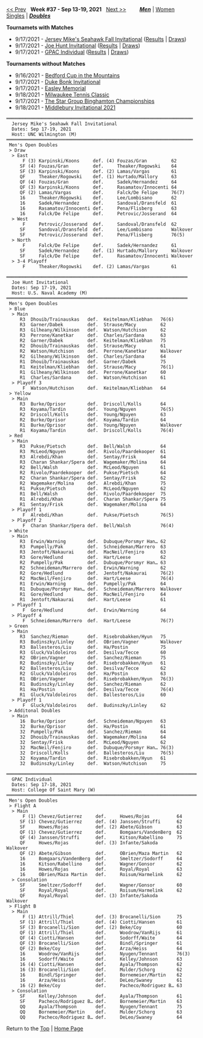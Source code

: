 <a name="top"></a>[<< Prev](men_doubles_2136.md) &nbsp; **Week #37 - Sep 13-19, 2021** &nbsp; [Next >>](men_doubles_2138.md) &nbsp;&nbsp;&nbsp;&nbsp;&nbsp;&nbsp;&nbsp; [***Men***](./men_doubles_2137.md) &#124; [Women](./women_doubles_2137.md) &nbsp;&nbsp;&nbsp;&nbsp;&nbsp; [Singles](./men_singles_2137.md) &#124; [***Doubles***](./men_doubles_2137.md)

**Tournamets with Matches**  
- 9/17/2021 - [Jersey Mike's Seahawk Fall Invitational](#21-41355) ([Results](#21-41355) &#124; <a href="https://colleges.wearecollegetennis.com/competitions/UNCWilmingtonM/Tournaments/Overview/B5F60616-E79D-49E3-B226-EA1A8F6D19C9" target="_blank">Draws</a>)  
- 9/17/2021 - [Joe Hunt Invitational](#21-56448) ([Results](#21-56448) &#124; <a href="https://colleges.wearecollegetennis.com/competitions/USNavalAcademyM/Tournaments/Overview/ED7CF5B8-36CF-4226-9CE9-96204D8B6362" target="_blank">Draws</a>)  
- 9/17/2021 - [GPAC Individual](#21-76336) ([Results](#21-76336) &#124; <a href="https://colleges.wearecollegetennis.com/competitions/CollegeOfSaintMaryW/Tournaments/Overview/ED2D6427-4EEF-4B11-B240-D89A941AB892" target="_blank">Draws</a>)  

**Tournaments without Matches**  
- 9/16/2021 - <a href="https://colleges.wearecollegetennis.com/competitions/USAirForceAcademyM/Tournaments/Overview/E8C14C9B-4222-480F-BC01-85183085A47E" target="_blank">Bedford Cup in the Mountains</a>  
- 9/17/2021 - <a href="https://colleges.wearecollegetennis.com/competitions/DukeUniversityM/Tournaments/Overview/FFC0211B-E579-4EA7-9FE6-D4E9522C2014" target="_blank">Duke Bonk Invitational</a>  
- 9/17/2021 - <a href="https://colleges.wearecollegetennis.com/competitions/UnivOfNevadaLasVegasM/Tournaments/Overview/B68941DD-7729-47AF-B246-A2BF80126384" target="_blank">Easley Memorial</a>  
- 9/18/2021 - <a href="https://colleges.wearecollegetennis.com/competitions/ITA/Tournaments/Overview/4310416C-7EB8-49BC-9A59-895CD6BEE8F8" target="_blank">Milwaukee Tennis Classic</a>  
- 9/17/2021 - <a href="https://colleges.wearecollegetennis.com/competitions/BinghamtonUniversitySUNYM/Tournaments/Overview/45217160-5C07-4F1E-8FB5-6C5FBC28805F" target="_blank">The Star Group Binghamton Championships</a>  
- 9/18/2021 - <a href="https://colleges.wearecollegetennis.com/competitions/MiddleburyCollegeM/Tournaments/Overview/97C4AA58-56BC-46A0-8287-9B7C41BD76A7" target="_blank">Middlebury Invitational 2021</a>  

<a name="21-41355"></a>
~~~
═════════════════════════════════════════════════════════════════════
  Jersey Mike's Seahawk Fall Invitational
  Dates: Sep 17-19, 2021
  Host: UNC Wilmington (M)
═════════════════════════════════════════════════════════════════════
 Men's Open Doubles
 > Draw
  > East
      F (3) Karpinski/Koons     def. (4) Fouzas/Gran         62
     SF (4) Fouzas/Gran         def.     Theaker/Rogowski    64
     SF (3) Karpinski/Koons     def. (2) Lamas/Vargas        61
     QF     Theaker/Rogowski    def. (1) Hurtado/Mallory     63
     QF (4) Fouzas/Gran         def.     Sadek/Hernandez     64
     QF (3) Karpinski/Koons     def.     Rasamatov/Innocenti 64
     QF (2) Lamas/Vargas        def.     Falck/De Felipe     76(7)
     16     Theaker/Rogowski    def.     Lee/Lombisano       62
     16     Sadek/Hernandez     def.     Sandoval/Dransfeld  61
     16     Rasamatov/Innocenti def.     Pena/Flisberg       63
     16     Falck/De Felipe     def.     Petrovic/Josserand  64
  > West
      F     Petrovic/Josserand  def.     Sandoval/Dransfeld  62
     SF     Sandoval/Dransfeld  def.     Lee/Lombisano       Walkover
     SF     Petrovic/Josserand  def.     Pena/Flisberg       76(5)
  > North
      F     Falck/De Felipe     def.     Sadek/Hernandez     61
     SF     Sadek/Hernandez     def. (1) Hurtado/Mallory     Walkover
     SF     Falck/De Felipe     def.     Rasamatov/Innocenti Walkover
  > 3-4 Playoff
      F     Theaker/Rogowski    def. (2) Lamas/Vargas        61
~~~

<a name="21-56448"></a>
~~~
═══════════════════════════════════════════════════════════════════
  Joe Hunt Invitational
  Dates: Sep 17-19, 2021
  Host: U.S. Naval Academy (M)
═══════════════════════════════════════════════════════════════════
 Men's Open Doubles
 > Blue
  > Main
     R3  Dhouib/Trainauskas   def.  Keitelman/Kliebhan   76(6)
     R3  Garner/Dabek         def.  Strause/Macy         62
     R3  Gilheany/Wilkinson   def.  Watson/Hutchison     62
     R3  Perrone/Kanetkar     def.  Charles/Sardana      63
     R2  Garner/Dabek         def.  Keitelman/Kliebhan   75
     R2  Dhouib/Trainauskas   def.  Strause/Macy         61
     R2  Watson/Hutchison     def.  Perrone/Kanetkar     Walkover
     R2  Gilheany/Wilkinson   def.  Charles/Sardana      64
     R1  Dhouib/Trainauskas   def.  Garner/Dabek         75
     R1  Keitelman/Kliebhan   def.  Strause/Macy         76(1)
     R1  Gilheany/Wilkinson   def.  Perrone/Kanetkar     60
     R1  Charles/Sardana      def.  Watson/Hutchison     61
  > Playoff 3
      F  Watson/Hutchison     def.  Keitelman/Kliebhan   64
 > Yellow
  > Main
     R3  Burke/Oprisor        def.  Driscoll/Kolls       64
     R3  Koyama/Tardin        def.  Young/Nguyen         76(5)
     R2  Driscoll/Kolls       def.  Young/Nguyen         63
     R2  Burke/Oprisor        def.  Koyama/Tardin        64
     R1  Burke/Oprisor        def.  Young/Nguyen         Walkover
     R1  Koyama/Tardin        def.  Driscoll/Kolls       76(4)
 > Red
  > Main
     R3  Pukse/Pietsch        def.  Bell/Walsh           64
     R3  McLeod/Nguyen        def.  Rivolo/Paardekooper  61
     R3  Alrebdi/Khan         def.  Sentay/Frisk         64
     R3  Charan Shankar/Spera def.  Wagemaker/Molina     64
     R2  Bell/Walsh           def.  McLeod/Nguyen        61
     R2  Rivolo/Paardekooper  def.  Pukse/Pietsch        64
     R2  Charan Shankar/Spera def.  Sentay/Frisk         62
     R2  Wagemaker/Molina     def.  Alrebdi/Khan         75
     R1  Pukse/Pietsch        def.  McLeod/Nguyen        62
     R1  Bell/Walsh           def.  Rivolo/Paardekooper  75
     R1  Alrebdi/Khan         def.  Charan Shankar/Spera 75
     R1  Sentay/Frisk         def.  Wagemaker/Molina     64
  > Playoff 1
      F  Alrebdi/Khan         def.  Pukse/Pietsch        76(5)
  > Playoff 2
      F  Charan Shankar/Spera def.  Bell/Walsh           76(4)
 > White
  > Main
     R3  Erwin/Warning        def.  Dubuque/Porsmyr Han… 62
     R3  Pumpelly/Pak         def.  Schneideman/Marrero  63
     R3  Jentoft/Nakaurai     def.  MacNeil/Fenjiro      63
     R3  Gore/Hedlund         def.  Hart/Leese           62
     R2  Pumpelly/Pak         def.  Dubuque/Porsmyr Han… 63
     R2  Schneideman/Marrero  def.  Erwin/Warning        62
     R2  Gore/Hedlund         def.  Jentoft/Nakaurai     76(2)
     R2  MacNeil/Fenjiro      def.  Hart/Leese           76(4)
     R1  Erwin/Warning        def.  Pumpelly/Pak         64
     R1  Dubuque/Porsmyr Han… def.  Schneideman/Marrero  Walkover
     R1  Gore/Hedlund         def.  MacNeil/Fenjiro      64
     R1  Jentoft/Nakaurai     def.  Hart/Leese           61
  > Playoff 1
      F  Gore/Hedlund         def.  Erwin/Warning        64
  > Playoff 4
      F  Schneideman/Marrero  def.  Hart/Leese           76(7)
 > Green
  > Main
     R3  Sanchez/Rieman       def.  Risebrobakken/Hyun   75
     R3  Budinszky/Linley     def.  OBrien/Vagner        Walkover
     R3  Ballesteros/Liu      def.  Ha/Postin            75
     R3  Gluck/Valdoleiros    def.  Desilva/Tecce        60
     R2  OBrien/Vagner        def.  Sanchez/Rieman       75
     R2  Budinszky/Linley     def.  Risebrobakken/Hyun   61
     R2  Ballesteros/Liu      def.  Desilva/Tecce        62
     R2  Gluck/Valdoleiros    def.  Ha/Postin            63
     R1  OBrien/Vagner        def.  Risebrobakken/Hyun   76(3)
     R1  Budinszky/Linley     def.  Sanchez/Rieman       62
     R1  Ha/Postin            def.  Desilva/Tecce        76(4)
     R1  Gluck/Valdoleiros    def.  Ballesteros/Liu      60
  > Playoff 1
      F  Gluck/Valdoleiros    def.  Budinszky/Linley     62
 > Additonal Doubles
  > Main
     16  Burke/Oprisor        def.  Schneideman/Nguyen   63
     32  Burke/Oprisor        def.  Ha/Postin            61
     32  Pumpelly/Pak         def.  Sanchez/Rieman       64
     32  Dhouib/Trainauskas   def.  Wagemaker/Molina     64
     32  Sentay/Frisk         def.  McLeod/Nguyen        62
     32  MacNeil/Fenjiro      def.  Dubuque/Porsmyr Han… 76(3)
     32  Driscoll/Kolls       def.  Ballesteros/Liu      76(5)
     32  Koyama/Tardin        def.  Risebrobakken/Hyun   61
     32  Budinszky/Linley     def.  Watson/Hutchison     75
~~~

<a name="21-76336"></a>
~~~
═══════════════════════════════════════════════════════════════════════
  GPAC Individual
  Dates: Sep 17-18, 2021
  Host: College Of Saint Mary (W)
═══════════════════════════════════════════════════════════════════════
 Men's Open Doubles
 > Flight A
  > Main
      F (1) Chevez/Gutierrez     def.     Howes/Rojas          64
     SF (1) Chevez/Gutierrez     def. (4) Janssen/Struffi      62
     SF     Howes/Rojas          def. (2) Abete/Gibson         63
     QF (1) Chevez/Gutierrez     def.     Bomgaars/VandenBerg  62
     QF (4) Janssen/Struffi      def.     Kitson/Rabellino     75
     QF     Howes/Rojas          def. (3) Infante/Sakoda       Walkover
     QF (2) Abete/Gibson         def.     OBrien/Maza Martin   62
     16     Bomgaars/VandenBerg  def.     Smeltzer/Sodorff     64
     16     Kitson/Rabellino     def.     Wagner/Gonsor        62
     16     Howes/Rojas          def.     Royal/Royal          63
     16     OBrien/Maza Martin   def.     Roisum/Harmelink     62
  > Consolation
     SF     Smeltzer/Sodorff     def.     Wagner/Gonsor        60
     SF     Royal/Royal          def.     Roisum/Harmelink     62
     QF     Royal/Royal          def. (3) Infante/Sakoda       Walkover
 > Flight B
  > Main
      F (1) Attrill/Thiel        def. (3) Brocanelli/Sion      75
     SF (1) Attrill/Thiel        def. (4) Ciotti/Hansen        61
     SF (3) Brocanelli/Sion      def. (2) Beke/Coy             60
     QF (1) Attrill/Thiel        def.     Woodrow/VanRijs      61
     QF (4) Ciotti/Hansen        def.     Sodorff/Waite        64
     QF (3) Brocanelli/Sion      def.     Bindl/Springer       61
     QF (2) Beke/Coy             def.     Arza/Heiss           64
     16     Woodrow/VanRijs      def.     Nyugen/Tennant       76(3)
     16     Sodorff/Waite        def.     Kelley/Johnson       63
     16 (4) Ciotti/Hansen        def.     Ayala/Thompson       62
     16 (3) Brocanelli/Sion      def.     Mulder/Schorg        62
     16     Bindl/Springer       def.     Bornemeier/Martin    62
     16     Arza/Heiss           def.     DeLeo/Swaney         61
     16 (2) Beke/Coy             def.     Pacheco/Rodriguez B… 63
  > Consolation
     SF     Kelley/Johnson       def.     Ayala/Thompson       61
     SF     Pacheco/Rodriguez B… def.     Bornemeier/Martin    63
     QQ     Ayala/Thompson       def.     Nyugen/Tennant       75
     QQ     Bornemeier/Martin    def.     Mulder/Schorg        63
     QQ     Pacheco/Rodriguez B… def.     DeLeo/Swaney         64
~~~

Return to the [Top](./men_doubles_2137.md) &#124; [Home Page](../../index.md)